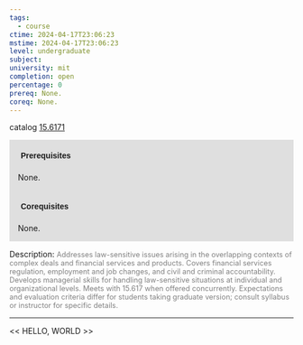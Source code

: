 ```yaml
---
tags:
  - course
ctime: 2024-04-17T23:06:23
mstime: 2024-04-17T23:06:23
level: undergraduate
subject: 
university: mit
completion: open
percentage: 0
prereq: None.
coreq: None.
---
```


catalog [15.6171](http://student.mit.edu/catalog/m15b.html#15.6171)

<span style="display: block; padding: 15px; background-color: rgb(100, 100, 100, 0.2);"><font id="m_prereq1208_0" style="display: block; font-family: Arial, sans-serif; font-weight: bold; padding: 5px">Prerequisites</font><br><span id="prereq1208_0">None.</span></span>
<span style="display: block; padding: 15px; background-color: rgb(100, 100, 100, 0.2);"><font id="m_coreq1208_0" style="display: block; font-family: Arial, sans-serif; font-weight: bold; padding: 5px">Corequisites</font><br><span id="coreq1208_0">None.</span></span>

<font style="">Description:</font>
<font style="color: grey; font-size: 0.8rem;">Addresses law-sensitive issues arising in the overlapping contexts of complex deals and financial services and products. Covers financial services regulation, employment and job changes, and civil and criminal accountability. Develops managerial skills for handling law-sensitive situations at individual and organizational levels. Meets with 15.617 when offered concurrently. Expectations and evaluation criteria differ for students taking graduate version; consult syllabus or instructor for specific details.</font>



---

<< HELLO, WORLD >>
